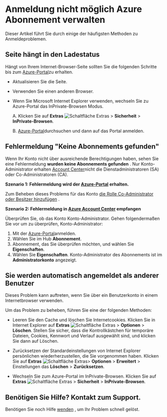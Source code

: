 <properties
    pageTitle="Nicht Azure-Abonnement anmelden | Microsoft Azure"
    description="Beschreibt einige Azure-Abonnement anmelden Probleme beheben."
    services=""
    documentationCenter=""
    authors="genlin"
    manager="mbaldwin"
    editor=""
    tags="billing"
    />

<tags
    ms.service="billing"
    ms.workload="na"
    ms.tgt_pltfrm="na"
    ms.devlang="na"
    ms.topic="article"
    ms.date="10/25/2016"
    ms.author="genli"/>

# <a name="i-cant-sign-in-to-manage-my-azure-subscription"></a>Anmeldung nicht möglich Azure Abonnement verwalten

Dieser Artikel führt Sie durch einige der häufigsten Methoden zu Anmeldeproblemen.

## <a name="page-hangs-in-the-loading-status"></a>Seite hängt in den Ladestatus

Hängt von Ihrem Internet-Browser-Seite sollten Sie die folgenden Schritte bis zum [Azure-Portal](https://portal.azure.com)zu erhalten.

-   Aktualisieren Sie die Seite.
-   Verwenden Sie einen anderen Browser.
-   Wenn Sie Microsoft Internet Explorer verwenden, wechseln Sie zu Azure-Portal das InPrivate-Browsen Modus. 

    A.  Klicken Sie auf **Extras** ![Schaltfläche Extras](./media/billing-cannot-login-subscription/Toolsbutton.png) > **Sicherheit** > **InPrivate-Browsen**.

    B.  [Azure-Portal](https://portal.azure.com)durchsuchen und dann auf das Portal anmelden.

## <a name="error-message-no-subscriptions-found"></a>Fehlermeldung "Keine Abonnements gefunden"

Wenn Ihr Konto nicht über ausreichende Berechtigungen haben, sehen Sie eine Fehlermeldung **wurden keine Abonnements gefunden** . Nur Konto-Administrator erhalten [Account Center](https://account.windowsazure.com/)nicht die Dienstadministratoren (SA) oder Co-Administratoren (CA).

**Szenario 1: Fehlermeldung wird der [Azure-Portal](https://portal.azure.com) erhalten.**

Zum Beheben dieses Problems für das Konto [die Rolle Co-Administrator oder Besitzer hinzufügen](billing-add-change-azure-subscription-administrator.md) .

**Szenario 2: Fehlermeldung in [Azure Account Center](https://account.windowsazure.com/Subscriptions) empfangen**

Überprüfen Sie, ob das Konto Konto-Administrator. Gehen folgendermaßen Sie vor um zu überprüfen, Konto-Administrator:

1.  Mit der [Azure-Portal](https://portal.azure.com)anmelden.
2.  Wählen Sie im Hub **Abonnement**.
3.  Abonnement, das Sie überprüfen möchten, und wählen Sie **Eigenschaften**.
4.  Wählen Sie **Eigenschaften**. Konto-Administrator des Abonnements ist im **Administratorkonto** angezeigt.

## <a name="you-are-automatically-signed-in-as-a-different-user"></a>Sie werden automatisch angemeldet als anderer Benutzer

Dieses Problem kann auftreten, wenn Sie über ein Benutzerkonto in einem Internetbrowser verwenden.

Um das Problem zu beheben, führen Sie eine der folgenden Methoden:

-   Leeren Sie den Cache und löschen Sie Internetcookies. Klicken Sie in Internet Explorer auf **Extras** ![Schaltfläche Extras](./media/billing-cannot-login-subscription/Toolsbutton.png) > **Optionen** > **Löschen**. Stellen Sie sicher, dass die Kontrollkästchen für temporäre Dateien, Cookies, Kennwort und Verlauf ausgewählt sind, und klicken Sie dann auf Löschen.

-   Zurücksetzen der Standardeinstellungen von Internet Explorer persönlichen wiederherzustellen, die Sie vorgenommen haben. Klicken Sie auf **Extras** ![Schaltfläche Extras](./media/billing-cannot-login-subscription/Toolsbutton.png)> **Optionen** > **Erweitert** > Einstellungen das **Löschen** > **Zurücksetzen**.

-   Wechseln Sie zum Azure-Portal im InPrivate-Browsen. Klicken Sie auf **Extras** ![Schaltfläche Extras](./media/billing-cannot-login-subscription/Toolsbutton.png) > **Sicherheit** > **InPrivate-Browsen**.

## <a name="need-help-contact-support"></a>Benötigen Sie Hilfe? Kontakt zum Support. 

Benötigen Sie noch Hilfe [wenden](https://portal.azure.com/?#blade/Microsoft_Azure_Support/HelpAndSupportBlade) , um Ihr Problem schnell gelöst. 